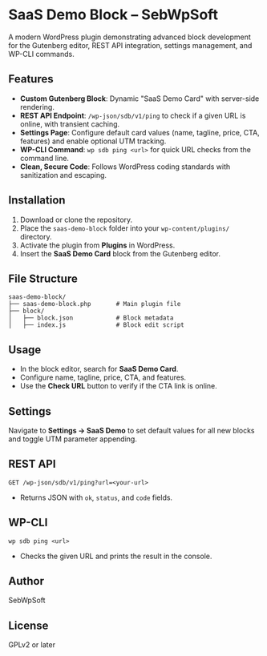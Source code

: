 # SaaS Demo Block – SebWpSoft

A modern WordPress plugin demonstrating advanced block development for the Gutenberg editor, REST API integration, settings management, and WP-CLI commands.

## Features
- **Custom Gutenberg Block**: Dynamic "SaaS Demo Card" with server-side rendering.
- **REST API Endpoint**: `/wp-json/sdb/v1/ping` to check if a given URL is online, with transient caching.
- **Settings Page**: Configure default card values (name, tagline, price, CTA, features) and enable optional UTM tracking.
- **WP-CLI Command**: `wp sdb ping <url>` for quick URL checks from the command line.
- **Clean, Secure Code**: Follows WordPress coding standards with sanitization and escaping.

## Installation
1. Download or clone the repository.
2. Place the `saas-demo-block` folder into your `wp-content/plugins/` directory.
3. Activate the plugin from **Plugins** in WordPress.
4. Insert the **SaaS Demo Card** block from the Gutenberg editor.

## File Structure
```
saas-demo-block/
├── saas-demo-block.php       # Main plugin file
├── block/
│   ├── block.json            # Block metadata
│   ├── index.js              # Block edit script
```

## Usage
- In the block editor, search for **SaaS Demo Card**.
- Configure name, tagline, price, CTA, and features.
- Use the **Check URL** button to verify if the CTA link is online.

## Settings
Navigate to **Settings → SaaS Demo** to set default values for all new blocks and toggle UTM parameter appending.

## REST API
`GET /wp-json/sdb/v1/ping?url=<your-url>`
- Returns JSON with `ok`, `status`, and `code` fields.

## WP-CLI
`wp sdb ping <url>`
- Checks the given URL and prints the result in the console.

## Author
SebWpSoft

## License
GPLv2 or later
